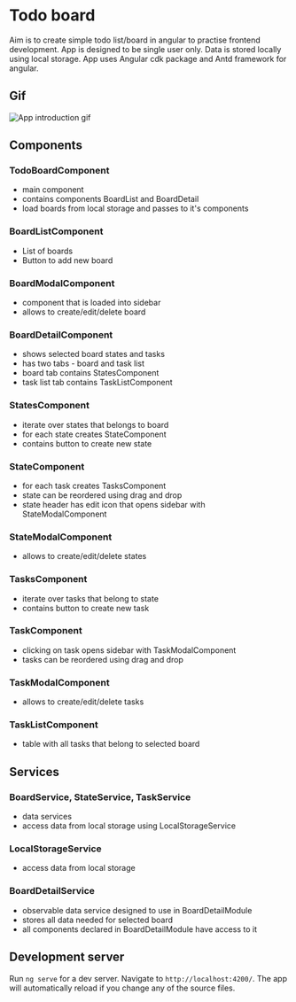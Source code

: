 # Todo board

Aim is to create simple todo list/board in angular to practise frontend development. App is designed to be single user only. Data is stored locally using local storage. App uses Angular cdk package and Antd framework for angular. 

## Gif
![App introduction gif](https://github.com/styler47/todo-board/tree/main/src/assets/introduction.gif)

## Components
### TodoBoardComponent
- main component
- contains components BoardList and BoardDetail
- load boards from local storage and passes to it's components

### BoardListComponent
- List of boards
- Button to add new board

### BoardModalComponent
- component that is loaded into sidebar
- allows to create/edit/delete board

### BoardDetailComponent
- shows selected board states and tasks
- has two tabs - board and task list
- board tab contains StatesComponent
- task list tab contains TaskListComponent

### StatesComponent
- iterate over states that belongs to board
- for each state creates StateComponent
- contains button to create new state

### StateComponent
- for each task creates TasksComponent
- state can be reordered using drag and drop
- state header has edit icon that opens sidebar with StateModalComponent

### StateModalComponent
- allows to create/edit/delete states

### TasksComponent
- iterate over tasks that belong to state
- contains button to create new task

### TaskComponent
- clicking on task opens sidebar with TaskModalComponent 
- tasks can be reordered using drag and drop

### TaskModalComponent
- allows to create/edit/delete tasks

### TaskListComponent
- table with all tasks that belong to selected board

## Services
### BoardService, StateService, TaskService
- data services
- access data from local storage using LocalStorageService

### LocalStorageService
- access data from local storage

### BoardDetailService
- observable data service designed to use in BoardDetailModule
- stores all data needed for selected board
- all components declared in BoardDetailModule have access to it

## Development server

Run `ng serve` for a dev server. Navigate to `http://localhost:4200/`. The app will automatically reload if you change any of the source files.
